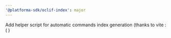```yaml
---
'@platforma-sdk/oclif-index': major
---
```


Add helper script for automatic commands index generation (thanks to vite :( )
